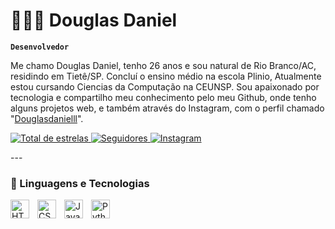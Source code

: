 # 👨🏻‍💻 Douglas Daniel

**`Desenvolvedor`**

Me chamo Douglas Daniel, tenho 26 anos e sou natural de Rio Branco/AC, residindo em Tietê/SP. Concluí o ensino médio na escola Plinio, Atualmente estou cursando Ciencias da Computação na CEUNSP. Sou apaixonado por tecnologia e compartilho meu conhecimento pelo meu Github, onde tenho alguns projetos web, e também através do Instagram, com o perfil chamado "[Douglasdanielll](https://www.instagram.com)".
<p align="left">
    <a href="https://github.com/Douglas-Daniel?tab=repositories&sort=stargazers">
        <img 
            alt="Total de estrelas" 
            title="Total de estrelas GitHub" 
            src="https://custom-icon-badges.demolab.com/github/stars/Douglas-Daniel?color=55960c&style=for-the-badge&labelColor=488207&logo=star&label=estrelas"
        />
    </a>
    <a href="https://github.com/Douglas-Daniel?tab=followers">
        <img 
            alt="Seguidores" 
            title="Me siga no GitHub" 
            src="https://custom-icon-badges.demolab.com/github/followers/Douglas-Daniel?color=236ad3&labelColor=1155ba&style=for-the-badge&logo=github&label=Seguidores&logoColor=white"
        />
    </a>
  <a href="https://www.instagram.com/douglasdanielll?">
        <img 
            alt="Instagram" 
            title="Me siga no Instagram" 
            src="https://custom-icon-badges.demolab.com/github/followers/Douglas-Daniel?color=236ad3&labelColor=1155ba&style=for-the-badge&logo=instagram&label=Seguidores&logoColor=white"
        />
    </a>
</p>
---

### 🤖 Linguagens e Tecnologias

<img 
    align="left" 
    alt="HTML"
    title="HTML" 
    width="30px" 
    style="padding-right: 10px;" 
    src="https://cdn.jsdelivr.net/gh/devicons/devicon@latest/icons/html5/html5-original.svg" 
/>
<img 
    align="left" 
    alt="CSS" 
    title="CSS"
    width="30px" 
    style="padding-right: 10px;" 
    src="https://cdn.jsdelivr.net/gh/devicons/devicon@latest/icons/css3/css3-original.svg" 
/>
<img 
    align="left" 
    alt="JavaScript" 
    title="JavaScript"
    width="30px" 
    style="padding-right: 10px;" 
    src="https://cdn.jsdelivr.net/gh/devicons/devicon@latest/icons/javascript/javascript-original.svg" 
/>
<img 
    align="left" 
    alt="Python" 
    title="Python"
    width="30px" 
    style="padding-right: 10px;" 
    src="https://cdn.jsdelivr.net/gh/devicons/devicon@latest/icons/python/python-original.svg" 
/>

<br/>
<br/>

